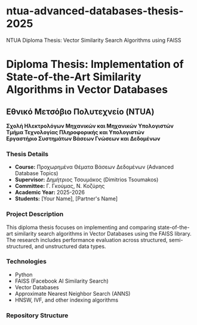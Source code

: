 # ntua-advanced-databases-thesis-2025
NTUA Diploma Thesis: Vector Similarity Search Algorithms using FAISS

# Diploma Thesis: Implementation of State-of-the-Art Similarity Algorithms in Vector Databases

## Εθνικό Μετσόβιο Πολυτεχνείο (NTUA)
**Σχολή Ηλεκτρολόγων Μηχανικών και Μηχανικών Υπολογιστών**  
**Τμήμα Τεχνολογίας Πληροφορικής και Υπολογιστών**  
**Εργαστήριο Συστημάτων Βάσεων Γνώσεων και Δεδομένων**

### Thesis Details
- **Course:** Προχωρημένα Θέματα Βάσεων Δεδομένων (Advanced Database Topics)
- **Supervisor:** Δημήτριος Τσουμάκος (Dimitrios Tsoumakos)
- **Committee:** Γ. Γκούμας, Ν. Κοζύρης
- **Academic Year:** 2025-2026
- **Students:** [Your Name], [Partner's Name]

### Project Description
This diploma thesis focuses on implementing and comparing state-of-the-art similarity search algorithms in Vector Databases using the FAISS library. The research includes performance evaluation across structured, semi-structured, and unstructured data types.

### Technologies
- Python
- FAISS (Facebook AI Similarity Search)
- Vector Databases
- Approximate Nearest Neighbor Search (ANNS)
- HNSW, IVF, and other indexing algorithms

### Repository Structure

